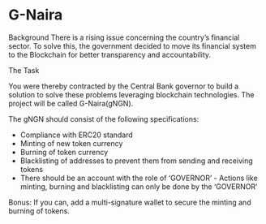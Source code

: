 # G-Naira

Background
There is a rising issue concerning the country’s financial sector. To solve this, the government decided to move its financial system to the Blockchain for better transparency and accountability. 

The Task

You were thereby contracted by the Central Bank governor to build a solution to solve these problems leveraging blockchain technologies. The project will be called G-Naira(gNGN). 

The gNGN should consist of the following specifications:
- Compliance with ERC20 standard 
- Minting of new token currency 
- Burning of token currency 
- Blacklisting of addresses to prevent them from sending and receiving tokens 
- There should be an account with the role of ‘GOVERNOR’ - Actions like minting, burning and blacklisting can only be done by the ‘GOVERNOR’ 

Bonus: If you can, add a multi-signature wallet to secure the minting and burning of tokens.
